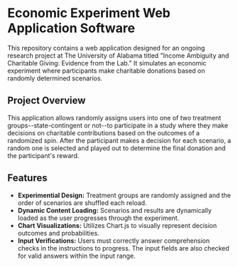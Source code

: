 # Economic Experiment Web Application Software

This repository contains a web application designed for an ongoing research project at The University of Alabama titled "Income Ambiguity and Charitable Giving: Evidence from the Lab." It simulates an economic experiment where participants make charitable donations based on randomly determined scenarios.

## Project Overview

This application allows randomly assigns users into one of two treatment groups--state-contingent or not--to participate in a study where they make decisions on charitable contributions based on the outcomes of a randomized spin. After the participant makes a decision for each scenario, a random one is selected and played out to determine the final donation and the participant's reward.

## Features
- **Experimential Design:** Treatment groups are randomly assigned and the order of scenarios are shuffled each reload.
- **Dynamic Content Loading:** Scenarios and results are dynamically loaded as the user progresses through the experiment.
- **Chart Visualizations:** Utilizes Chart.js to visually represent decision outcomes and probabilities.
- **Input Verifications:** Users must correctly answer comprehension checks in the instructions to progress. The input fields are also checked for valid answers within the input range.
